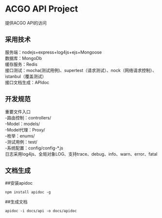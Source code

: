 ACGO API Project
============
提供ACGO API的访问

采用技术
----------
服务端：nodejs+express+log4js+ejs+Mongoose
<br/>
数据库：MongoDb
<br/>
缓存服务：Redis
<br/>
接口测试：mocha(测试用例)、supertest（请求测试）、nock（网络请求控制）、istanbul（覆盖测试）
<br/>
接口文档生成：APIdoc

开发规范
--------
重要文件入口
<br />
-路由控制：controllers/
<br />
-Model：models/
<br />
-Model代理：Proxy/
<br />
-枚举：enums/
<br />
-测试用例：test/
<br />
-系统配置：config/config-*.js
<br />
日志采用log4js、全局对象LOG、支持trace、debug、info、warn、error、fatal
<br />

文档生成
----------
##安装apidoc
```
npm install apidoc -g
```

##生成文档
```
apidoc -i docs/api -o docs/apidoc
```